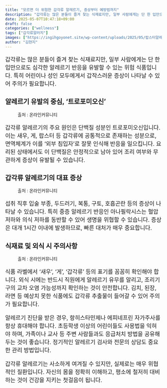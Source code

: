 ```yaml
---
title: "모르면 더 위험한 갑각류 알레르기, 증상부터 예방법까지"
description: "갑각류는 많은 분들이 즐겨 찾는 식재료지만, 일부 사람에게는 단 한 입만으로도 심각한 알레르기 반응을 유발할 수 있는 위험 식품입니다. 특히 어린이나 성인 모두에게서 갑작스러운 증상이 나타날 수 있어 주의가 필요합니다."
date: 2025-05-07T10:47:18+09:00
draft: false
categories: ["wellness"]
tags: ["갑각류알러지"]
images: ["https://ingihgoyonet.site/wp-content/uploads/2025/05/랍스터알레르기-683x1024.jpg", "https://ingihgoyonet.site/wp-content/uploads/2025/05/갑각류알레르기-1024x685.jpg", "https://ingihgoyonet.site/wp-content/uploads/2025/05/갑각류-1024x683.jpg"]
author: "김현지"
---
```


<p style="font-size:18px">갑각류는 많은 분들이 즐겨 찾는 식재료지만, 일부 사람에게는 단 한 입만으로도 심각한 알레르기 반응을 유발할 수 있는 위험 식품입니다. 특히 어린이나 성인 모두에게서 갑작스러운 증상이 나타날 수 있어 주의가 필요합니다.</p> <h2 >알레르기 유발의 중심, ‘트로포미오신’</h2> <figure ><img src="https://ingihgoyonet.site/wp-content/uploads/2025/05/랍스터알레르기-683x1024.jpg" alt="" style="aspect-ratio:16/9;object-fit:cover"/><figcaption >출처 : 온라인커뮤니티</figcaption></figure> <p style="font-size:18px">갑각류 알레르기의 주요 원인은 단백질 성분인 트로포미오신입니다. 이는 새우, 게, 랍스터 등 갑각류에 공통적으로 존재하는 성분으로, 면역체계가 이를 ‘외부 침입자’로 잘못 인식해 반응을 일으킵니다. 요리된 상태에서도 이 단백질은 안정적으로 남아 있어 조리 여부와 무관하게 증상이 유발될 수 있습니다.</p> <h2 >갑각류 알레르기의 대표 증상</h2> <figure ><img src="https://ingihgoyonet.site/wp-content/uploads/2025/05/갑각류알레르기-1024x685.jpg" alt="" style="aspect-ratio:16/9;object-fit:cover"/><figcaption >출처 : 온라인커뮤니티</figcaption></figure> <p style="font-size:18px">섭취 직후 입술 부종, 두드러기, 복통, 구토, 호흡곤란 등의 증상이 나타날 수 있습니다. 특히 중증 알레르기 반응인 아나필락시스는 혈압 저하와 의식 저하를 동반할 수 있어 생명을 위협할 수 있습니다. 증상은 대개 1시간 이내에 발생하므로, 빠른 대처가 매우 중요합니다.</p> <h2 >식재료 및 외식 시 주의사항</h2> <figure ><img src="https://ingihgoyonet.site/wp-content/uploads/2025/05/갑각류-1024x683.jpg" alt="" style="aspect-ratio:16/9;object-fit:cover"/><figcaption >출처 : 온라인커뮤니티</figcaption></figure> <p style="font-size:18px">식품 라벨에서 ‘새우’, ‘게’, ‘갑각류’ 등의 표기를 꼼꼼히 확인해야 합니다. 외식 시에는 반드시 직원에게 알레르기 유무를 알리고, 조리기구의 교차 오염 가능성까지 확인하는 것이 안전합니다. 김치, 된장, 라면 등 예상치 못한 식품에도 갑각류 추출물이 들어갈 수 있어 주의가 필요합니다.</p> <p style="font-size:18px">알레르기 진단을 받은 경우, 항히스타민제나 에피네프린 자가주사를 항상 휴대해야 합니다. 초등학생 이상의 어린이들도 사용법을 익혀야 하며, 가족이나 교사 등 주변 사람들과도 응급처치 방법을 공유해 두는 것이 좋습니다. 정기적인 알레르기 검사와 전문의 상담도 중요한 관리 방법입니다.</p> <p style="font-size:18px">갑각류 알레르기는 사소하게 여겨질 수 있지만, 실제로는 매우 위협적인 질환입니다. 자신의 몸을 정확히 이해하고, 평소에 철저히 대비하는 것이 건강을 지키는 첫걸음이 됩니다.</p>